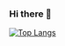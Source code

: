 ### Hi there 👋
[![Top Langs](https://github-readme-stats.vercel.app/api/top-langs/?username=akitomonam&layout=compact&theme=onedark)](https://github.com/anuraghazra/github-readme-stats)
<!--
**akitomonam/akitomonam** is a ✨ _special_ ✨ repository because its `README.md` (this file) appears on your GitHub profile.

Here are some ideas to get you started:

- 🔭 I’m currently working on ...
- 🌱 I’m currently learning ...
- 👯 I’m looking to collaborate on ...
- 🤔 I’m looking for help with ...
- 💬 Ask me about ...
- 📫 How to reach me: ...
- 😄 Pronouns: ...
- ⚡ Fun fact: ...
-->
